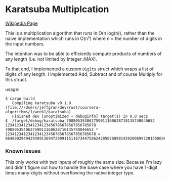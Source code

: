 # Karatsuba Multiplcation

[Wikipedia Page](https://en.wikipedia.org/wiki/Karatsuba_algorithm)

This is a multiplication algorithm that runs in O(n log(n)), rather than the naive implementation which runs in O(n²) where n = the number of digits in the input numbers.

The intention was to be able to efficiently compute products of numbers of any length (i.e. not limited by Integer::MAX).

To that end, I implemented a custom `Digits` struct which wraps a list of digits of any length. I implemented Add, Subtract and of course Multiply for this struct.


usage:

```
$ cargo build
   Compiling karatsuba v0.1.0 (file:///Users/jeffgran/dev/rust/coursera-algorithms/1/week1/karatsuba)
   Finished dev [unoptimized + debuginfo] target(s) in 0.0 secs
$ ./target/debug/karatsuba 700805354062759011160628710135740046652 1234123412341234123456785678567856785678
700805354062759011160628710135740046652 * 1234123412341234123456785678567856785678 = 864880294942938913694729091151167344758624285026898142920969972015586485450056
```


### Known issues

This only works with two inputs of roughly the same size. Because I'm lazy and didn't figure out how to handle the base case where you have 1-digit times many-digits without overflowing the native integer type.
